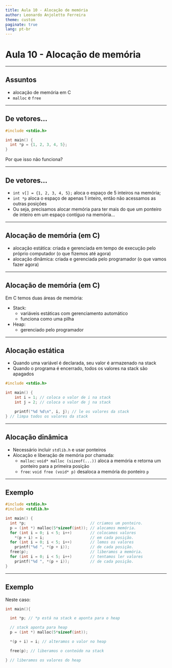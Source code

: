 ```yaml
---
title: Aula 10 - Alocação de memória
author: Leonardo Anjoletto Ferreira
theme: custom
paginate: true
lang: pt-br
---
```


# Aula 10 - Alocação de memória

---

## Assuntos

- alocação de memória em C
- `malloc` e `free`

---

## De vetores...
```c
#include <stdio.h>

int main() {
  int *p = {1, 2, 3, 4, 5};
}
```

Por que isso não funciona?

---

## De vetores...

- `int v[] = {1, 2, 3, 4, 5};` aloca o espaço de 5 inteiros na memória;
- `int *p` aloca o espaço de apenas 1 inteiro, então não acessamos as outras posições
- Ou seja, precisamos alocar memória para ter mais do que um ponteiro de inteiro em um espaço contíguo na memória...

---

## Alocação de memória (em C)

- alocação estática: criada e gerenciada em tempo de execução pelo próprio computador (o que fizemos até agora)
- alocação dinâmica: criada e gerenciada pelo programador (o que vamos fazer agora)

---

## Alocação de memória (em C)

Em C temos duas áreas de memória:
- Stack:
    - variáveis estáticas com gerenciamento automático
    - funciona como uma pilha
- Heap:
    - gerenciado pelo programador

---

## Alocação estática

- Quando uma variável é declarada, seu valor é armazenado na stack
- Quando o programa é encerrado, todos os valores na stack são apagados

```c
#include <stdio.h>

int main() {
    int i = 1; // coloca o valor de i na stack
    int j = 2; // coloca o valor de j na stack

    printf("%d %d\n", i, j); // le os valores da stack
} // limpa todos os valores da stack
```

---

## Alocação dinâmica

- Necessário incluir `stdlib.h` e usar ponteiros
- Alocação e liberação de memória por chamada:
    - `malloc`: `void* malloc (sizeof(...))` aloca a memória e retorna um ponteiro para a primeira posição
    - `free`: `void free (void* p)` desaloca a memória do ponteiro `p`

---

## Exemplo

```c
#include <stdio.h>
#include <stdlib.h>

int main() {
  int *p;                            // criamos um ponteiro.
  p = (int *) malloc(5*sizeof(int)); // alocamos memória.
  for (int i = 0; i < 5; i++)        // colocamos valores
    *(p + i) = i;                    // em cada posição.
  for (int i = 0; i < 5; i++)        // lemos os valores
    printf("%d ", *(p + i));         // de cada posição.
  free(p);                           // liberamos a memória.
  for (int i = 0; i < 5; i++)        // tentamos ler valores
    printf("%d ", *(p + i));         // de cada posição.
}
```

---

## Exemplo

Neste caso:
```c
int main(){

  int *p; // *p está na stack e aponta para o heap

  // stack aponta para heap
  p = (int *) malloc(5*sizeof(int));

  *(p + i) = i; // alteramos o valor no heap

  free(p); // liberamos o conteúdo na stack

} // liberamos os valores do heap
```


